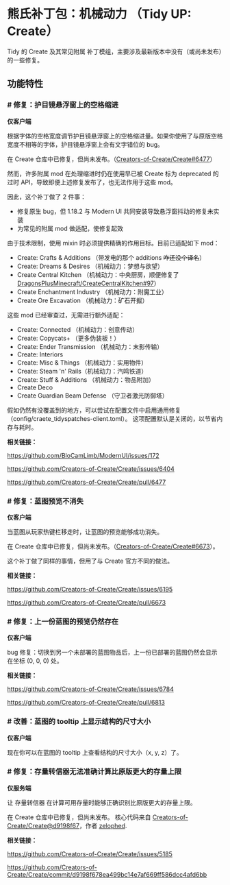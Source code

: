 # 熊氏补丁包：机械动力 （Tidy UP: Create）
Tidy 的 Create 及其常见附属 补丁模组，主要涉及最新版本中没有（或尚未发布）的一些修复。

## 功能特性

### # 修复：护目镜悬浮窗上的空格缩进

**仅客户端**

根据字体的空格宽度调节护目镜悬浮窗上的空格缩进量。如果你使用了与原版空格宽度不相等的字体，护目镜悬浮窗上会有文字错位的 bug。

在 Create 仓库中已修复，但尚未发布。（[Creators-of-Create/Create#6477](https://github.com/Creators-of-Create/Create/pull/6477)）

然而，许多附属 mod 在处理缩进时仍在使用早已被 Create 标为 deprecated 的过时 API，导致即便上述修复发布了，也无法作用于这些 mod。

因此，这个补丁做了 2 件事：

- 修复原生 bug，但 1.18.2 与 Modern UI 共同安装导致悬浮窗抖动的修复未实装
- 为常见的附属 mod 做适配，使修复起效

由于技术限制，使用 mixin 时必须提供精确的作用目标。目前已适配如下 mod：
- Create: Crafts & Additions （带发电的那个 additions ~~咋还没个译名~~）
- Create: Dreams & Desires （机械动力：梦想与欲望）
- Create Central Kitchen （机械动力：中央厨房，顺便修复了 [DragonsPlusMinecraft/CreateCentralKitchen#97](https://github.com/DragonsPlusMinecraft/CreateCentralKitchen/issues/97)）
- Create Enchantment Industry （机械动力：附魔工业）
- Create Ore Excavation （机械动力：矿石开掘）

这些 mod 已经审查过，无需进行额外适配：
- Create: Connected （机械动力：创意传动）
- Create: Copycats+ （更多伪装板！）
- Create: Ender Transmission （机械动力：末影传输）
- Create: Interiors
- Create: Misc & Things （机械动力：实用物件）
- Create: Steam 'n' Rails（机械动力：汽鸣铁道）
- Create: Stuff & Additions （机械动力：物品附加）
- Create Deco
- Create Guardian Beam Defense （守卫者激光防御塔）

假如仍然有没覆盖到的地方，可以尝试在配置文件中启用通用修复（config/craete_tidyspatches-client.toml）。
这项配置默认是关闭的，以节省内存与耗时。

**相关链接：**

https://github.com/BloCamLimb/ModernUI/issues/172

https://github.com/Creators-of-Create/Create/issues/6404

https://github.com/Creators-of-Create/Create/pull/6477

### # 修复：蓝图预览不消失

**仅客户端**

当蓝图从玩家热键栏移走时，让蓝图的预览能够成功消失。

在 Create 仓库中已修复，但尚未发布。（[Creators-of-Create/Create#6673](https://github.com/Creators-of-Create/Create/pull/6673)）。

这个补丁做了同样的事情，但用了与 Create 官方不同的做法。

**相关链接：**

https://github.com/Creators-of-Create/Create/issues/6195

https://github.com/Creators-of-Create/Create/pull/6673

### # 修复：上一份蓝图的预览仍然存在

**仅客户端**

bug 修复：切换到另一个未部署的蓝图物品后，上一份已部署的蓝图仍然会显示在坐标 (0, 0, 0) 处。

**相关链接：**

https://github.com/Creators-of-Create/Create/issues/6784

https://github.com/Creators-of-Create/Create/pull/6813

### # 改善：蓝图的 tooltip 上显示结构的尺寸大小

**仅客户端**

现在你可以在蓝图的 tooltip 上查看结构的尺寸大小（x, y, z）了。

### # 修复：存量转信器无法准确计算比原版更大的存量上限

**仅服务端**

让 存量转信器 在计算可用存量时能够正确识别比原版更大的存量上限。

在 Create 仓库中已修复，但尚未发布。
核心代码来自 [Creators-of-Create/Create@d9198f67](https://github.com/Creators-of-Create/Create/commit/d9198f678ea499bc14e7af669ff586dcc4afd6bb)，作者 [zelophed](https://github.com/zelophed).

**相关链接：**

https://github.com/Creators-of-Create/Create/issues/5185

https://github.com/Creators-of-Create/Create/commit/d9198f678ea499bc14e7af669ff586dcc4afd6bb

